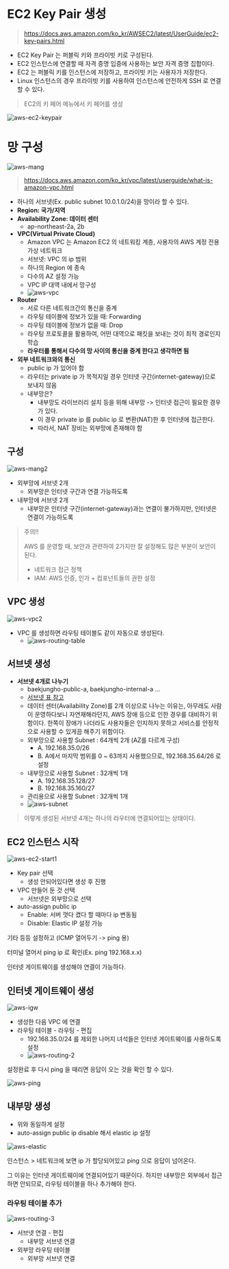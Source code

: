 # EC2 Key Pair 생성

> https://docs.aws.amazon.com/ko_kr/AWSEC2/latest/UserGuide/ec2-key-pairs.html

- EC2 Key Pair 는 퍼블릭 키와 프라이빗 키로 구성된다.
- EC2 인스턴스에 연결할 때 자격 증명 입증에 사용하는 보안 자격 증명 집합이다.
- EC2 는 퍼블릭 키를 인스턴스에 저장하고, 프라이빗 키는 사용자가 저장한다.
- Linux 인스턴스의 경우 프라이빗 키를 사용하여 인스턴스에 안전하게 SSH 로 연결할 수 있다.

> EC2의 키 페어 메뉴에서 키 페어를 생성

![aws-ec2-keypair](https://user-images.githubusercontent.com/47518272/174827069-bc0922d3-d379-4e2a-aeaf-5993cb4a7c42.png)

# 망 구성

![aws-mang](https://user-images.githubusercontent.com/47518272/174827406-56f6efae-90ea-4a7b-865b-0c983d3d4df6.png)

> https://docs.aws.amazon.com/ko_kr/vpc/latest/userguide/what-is-amazon-vpc.html

- 하나의 서브넷(Ex. public subnet 10.0.1.0/24)을 망이라 할 수 있다.
- __Region: 국가/지역__
- __Availability Zone: 데이터 센터__
  - ap-northeast-2a, 2b
- __VPC(Virtual Private Cloud)__
  - Amazon VPC 는 Amazon EC2 의 네트워킹 계층, 사용자의 AWS 계정 전용 가상 네트워크
  - 서브넷: VPC 의 ip 범위
  - 하나의 Region 에 종속
  - 다수의 AZ 설정 가능
  - VPC IP 대역 내에서 망구성
  - ![aws-vpc](https://user-images.githubusercontent.com/47518272/174828778-6b073f5a-673e-4184-98f3-8ec5a6588759.png)
- __Router__
  - 서로 다른 네트워크간의 통신을 중계
  - 라우팅 테이블에 정보가 있을 때: Forwarding
  - 라우팅 테이블에 정보가 없을 때: Drop
  - 라우팅 프로토콜을 활용하여, 어떤 대역으로 패킷을 보내는 것이 최적 경로인지 학습
  - __라우터를 통해서 다수의 망 사이의 통신을 중계 한다고 생각하면 됨__
- __외부 네트워크와의 통신__
  - public ip 가 있어야 함
  - 라우터는 private ip 가 목적지일 경우 인터넷 구간(internet-gateway)으로 보내지 않음
  - 내부망은?
    - 내부망도 라이브러리 설치 등을 위해 내부망 -> 인터넷 접근이 필요한 경우가 있다.
    - 이 경우 private ip 를 public ip 로 변환(NAT)한 후 인터넷에 접근한다.
    - 따라서, NAT 장비는 외부망에 존재해야 함

## 구성

![aws-mang2](https://user-images.githubusercontent.com/47518272/174831341-bb80851d-a0fc-436a-a727-215a5a0e399a.png)

- 외부망에 서브넷 2개
  - 외부망은 인터넷 구간과 연결 가능하도록
- 내부망에 서브넷 2개
  - 내부망은 인터넷 구간(internet-gateway)과는 연결이 불가하지만, 인터넷은 연결이 가능하도록

> 주의!!
> 
> AWS 를 운영할 때, 보안과 관련하여 2가지만 잘 설정해도 많은 부분이 보안이 된다.
>
> - 네트워크 접근 정책
> - IAM: AWS 인증, 인가 + 컴포넌트들의 권한 설정 

## VPC 생성

![aws-vpc2](https://user-images.githubusercontent.com/47518272/174834372-c6a6e3a7-1ffc-4aad-940b-d103ac1df6fe.png)

- VPC 를 생성하면 라우팅 테이블도 같이 자동으로 생성된다.
  - ![aws-routing-table](https://user-images.githubusercontent.com/47518272/174835141-ea3beb33-0c33-4a17-b813-20b03d54205b.png)

## 서브넷 생성

- __서브넷 4개로 나누기__
  - baekjungho-public-a, baekjungho-internal-a ...
  - [서브넷 표 참고](https://baekjungho.github.io/wiki/infra/infra-vpc-subnet/)
  - 데이터 센터(Availability Zone)를 2개 이상으로 나누는 이유는, 아무래도 사람이 운영하다보니 자연재해라던지, AWS 장애 등으로 인한 경우를 대비하기 위함이다. 한쪽이 장애가 나더라도 사용자들은 인지하지 못하고 서비스를 안정적으로 사용할 수 있게끔 해주기 위함이다.
  - 외부망으로 사용할 Subnet : 64개씩 2개 (AZ를 다르게 구성)
    - A. 192.168.35.0/26
    - B. A에서 마지막 범위를 0 ~ 63까지 사용했으므로, 192.168.35.64/26 로 설정
  - 내부망으로 사용할 Subnet : 32개씩 1개
    - A. 192.168.35.128/27
    - B. 192.168.35.160/27
  - 관리용으로 사용할 Subnet : 32개씩 1개
  - ![aws-subnet](https://user-images.githubusercontent.com/47518272/174837857-f24ea5ee-33a9-4395-b55c-09d708dd785b.png)

> 이렇게 생성된 서브넷 4개는 하나의 라우터에 연결되어있는 상태이다.

## EC2 인스턴스 시작

![aws-ec2-start1](https://user-images.githubusercontent.com/47518272/174839672-17ef65fc-0fe2-4421-818a-7b5a6c12f2c8.png)

- Key pair 선택
  - 생성 안되어있다면 생성 후 진행
- VPC 만들어 둔 것 선택
  - 서브넷은 외부망으로 선택
- auto-assign public ip
  - Enable: 서버 껏다 켰다 할 때마다 ip 변동됨
  - Disable: Elastic IP 설정 가능

기타 등등 설정하고 (ICMP 열어두기 -> ping 용)

터미널 열어서 ping ip 로 확인(Ex. ping 192.168.x.x)

인터넷 게이트웨이를 생성해야 연결이 가능하다.

## 인터넷 게이트웨이 생성

![aws-igw](https://user-images.githubusercontent.com/47518272/174841510-dd9db97b-03b2-4bd8-9e8e-db595c90aa4c.png)

- 생성한 다음 VPC 에 연결
- 라우팅 테이블 - 라우팅 - 편집
  - 192.168.35.0/24 를 제외한 나머지 녀석들은 인터넷 게이트웨이를 사용하도록 설정
  - ![aws-routing-2](https://user-images.githubusercontent.com/47518272/174842303-25986d5e-5502-44ee-ad12-e9b6ddd04328.png)

설정완료 후 다시 ping 을 때리면 응답이 오는 것을 확인 할 수 있다.

![aws-ping](https://user-images.githubusercontent.com/47518272/174842502-894a4e91-a575-4b0c-90cf-d57cb36834f1.png)

## 내부망 생성

- 위와 동일하게 설정
- auto-assign public ip disable 해서 elastic ip 설정

![aws-elastic](https://user-images.githubusercontent.com/47518272/174844050-8f4bbc65-035e-4aa0-9898-8fc38034584d.png)

인스턴스 > 네트워크에 보면 ip 가 할당되어있고 ping 으로 응답이 넘어온다.

그 이유는 인터넷 게이트웨이에 연결되어있기 때문이다. 하지만 내부망은 외부에서 접근하면 안되므로, 라우팅 테이블을 하나 추가해야 한다.

### 라우팅 테이블 추가

![aws-routing-3](https://user-images.githubusercontent.com/47518272/174844819-85dca1ce-f760-4dcc-8d2c-f992025afa45.png)

- 서브넷 연결 - 편집
  - 내부망 서브넷 연결
- 외부망 라우팅 테이블
  - 외부망 서브넷 연결

